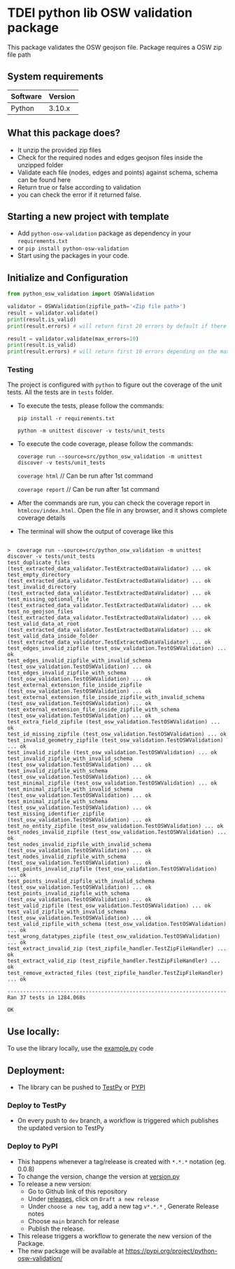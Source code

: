 # TDEI python lib OSW validation package

This package validates the OSW geojson file. Package requires a OSW zip file path

## System requirements

| Software | Version |
|----------|---------|
| Python   | 3.10.x  |

## What this package does?

- It unzip the provided zip files
- Check for the required nodes and edges geojson files inside the unzipped folder
- Validate each file (nodes, edges and points) against schema, schema can be found here
- Return true or false according to validation
- you can check the error if it returned false.

## Starting a new project with template

- Add `python-osw-validation` package as dependency in your `requirements.txt`
- or `pip install python-osw-validation`
- Start using the packages in your code.

## Initialize and Configuration

```python
from python_osw_validation import OSWValidation

validator = OSWValidation(zipfile_path='<Zip file path>')
result = validator.validate()  
print(result.is_valid)
print(result.errors) # will return first 20 errors by default if there are errors

result = validator.validate(max_errors=10)  
print(result.is_valid)
print(result.errors) # will return first 10 errors depending on the max_errors parameter

```

### Testing

The project is configured with `python` to figure out the coverage of the unit tests. All the tests are in `tests`
folder.

- To execute the tests, please follow the commands:

  `pip install -r requirements.txt`

  `python -m unittest discover -v tests/unit_tests`

- To execute the code coverage, please follow the commands:

  `coverage run --source=src/python_osw_validation -m unittest discover -v tests/unit_tests`

  `coverage html` // Can be run after 1st command

  `coverage report` // Can be run after 1st command

- After the commands are run, you can check the coverage report in `htmlcov/index.html`. Open the file in any browser,
  and it shows complete coverage details
- The terminal will show the output of coverage like this

```shell

>  coverage run --source=src/python_osw_validation -m unittest discover -v tests/unit_tests
test_duplicate_files (test_extracted_data_validator.TestExtractedDataValidator) ... ok
test_empty_directory (test_extracted_data_validator.TestExtractedDataValidator) ... ok
test_invalid_directory (test_extracted_data_validator.TestExtractedDataValidator) ... ok
test_missing_optional_file (test_extracted_data_validator.TestExtractedDataValidator) ... ok
test_no_geojson_files (test_extracted_data_validator.TestExtractedDataValidator) ... ok
test_valid_data_at_root (test_extracted_data_validator.TestExtractedDataValidator) ... ok
test_valid_data_inside_folder (test_extracted_data_validator.TestExtractedDataValidator) ... ok
test_edges_invalid_zipfile (test_osw_validation.TestOSWValidation) ... ok
test_edges_invalid_zipfile_with_invalid_schema (test_osw_validation.TestOSWValidation) ... ok
test_edges_invalid_zipfile_with_schema (test_osw_validation.TestOSWValidation) ... ok
test_external_extension_file_inside_zipfile (test_osw_validation.TestOSWValidation) ... ok
test_external_extension_file_inside_zipfile_with_invalid_schema (test_osw_validation.TestOSWValidation) ... ok
test_external_extension_file_inside_zipfile_with_schema (test_osw_validation.TestOSWValidation) ... ok
test_extra_field_zipfile (test_osw_validation.TestOSWValidation) ... ok
test_id_missing_zipfile (test_osw_validation.TestOSWValidation) ... ok
test_invalid_geometry_zipfile (test_osw_validation.TestOSWValidation) ... ok
test_invalid_zipfile (test_osw_validation.TestOSWValidation) ... ok
test_invalid_zipfile_with_invalid_schema (test_osw_validation.TestOSWValidation) ... ok
test_invalid_zipfile_with_schema (test_osw_validation.TestOSWValidation) ... ok
test_minimal_zipfile (test_osw_validation.TestOSWValidation) ... ok
test_minimal_zipfile_with_invalid_schema (test_osw_validation.TestOSWValidation) ... ok
test_minimal_zipfile_with_schema (test_osw_validation.TestOSWValidation) ... ok
test_missing_identifier_zipfile (test_osw_validation.TestOSWValidation) ... ok
test_no_entity_zipfile (test_osw_validation.TestOSWValidation) ... ok
test_nodes_invalid_zipfile (test_osw_validation.TestOSWValidation) ... ok
test_nodes_invalid_zipfile_with_invalid_schema (test_osw_validation.TestOSWValidation) ... ok
test_nodes_invalid_zipfile_with_schema (test_osw_validation.TestOSWValidation) ... ok
test_points_invalid_zipfile (test_osw_validation.TestOSWValidation) ... ok
test_points_invalid_zipfile_with_invalid_schema (test_osw_validation.TestOSWValidation) ... ok
test_points_invalid_zipfile_with_schema (test_osw_validation.TestOSWValidation) ... ok
test_valid_zipfile (test_osw_validation.TestOSWValidation) ... ok
test_valid_zipfile_with_invalid_schema (test_osw_validation.TestOSWValidation) ... ok
test_valid_zipfile_with_schema (test_osw_validation.TestOSWValidation) ... ok
test_wrong_datatypes_zipfile (test_osw_validation.TestOSWValidation) ... ok
test_extract_invalid_zip (test_zipfile_handler.TestZipFileHandler) ... ok
test_extract_valid_zip (test_zipfile_handler.TestZipFileHandler) ... ok
test_remove_extracted_files (test_zipfile_handler.TestZipFileHandler) ... ok

----------------------------------------------------------------------
Ran 37 tests in 1284.068s

OK
```

## Use locally:
To use the library locally, use the [example.py](./src/example.py) code

## Deployment:

- The library can be pushed to [TestPy](https://test.pypi.org/project/python-osw-validation/) or [PYPI](https://pypi.org/project/python-osw-validation/)
### Deploy to TestPy
- On every push to `dev` branch, a workflow is triggered which publishes the updated version to TestPy

### Deploy to PyPI
- This happens whenever a tag/release is created with `*.*.*` notation (eg. 0.0.8)
- To change the version, change the version at [version.py](./src/python_osw_validation/version.py)
- To release a new version:
  - Go to Github link of this repository
  - Under [releases](https://github.com/TaskarCenterAtUW/TDEI-python-lib-osw-validation/releases), click on `Draft a new release`
  - Under `choose a new tag`, add a new tag `v*.*.*` , Generate Release notes
  - Choose `main` branch for release
  - Publish the release.
- This release triggers a workflow to generate the new version of the Package.
- The new package will be available at https://pypi.org/project/python-osw-validation/